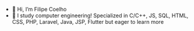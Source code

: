 - 👋 Hi, I’m Filipe Coelho
- 👀 I study computer engineering! Specialized in C/C++, JS, SQL, HTML, CSS, PHP, Laravel, Java, JSP, Flutter but eager to learn more

<!---
Filipecoelho999/Filipecoelho999 is a ✨ special ✨ repository because its `README.md` (this file) appears on your GitHub profile.
You can click the Preview link to take a look at your changes.
--->
